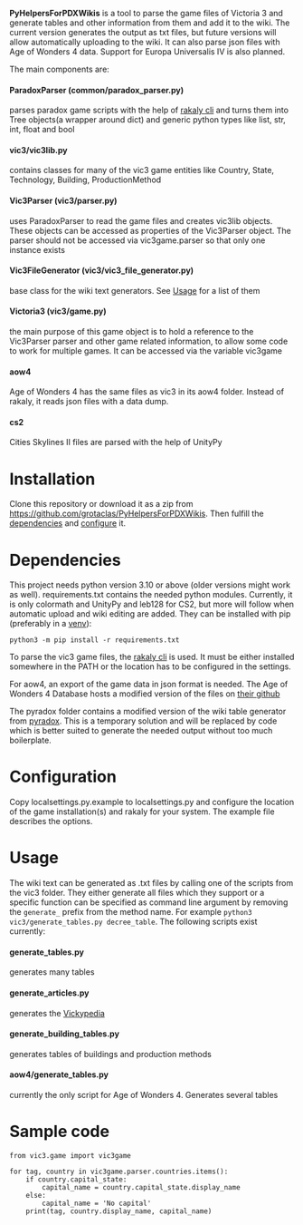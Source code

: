 **PyHelpersForPDXWikis** is a tool to parse the game files of Victoria 3 and generate tables and other information from
them and add it to the wiki. The current version generates the output as txt files, but future versions will allow
automatically uploading to the wiki. It can also parse json files with Age of Wonders 4 data.
Support for Europa Universalis IV is also planned.

The main components are:

#### ParadoxParser (common/paradox_parser.py)
parses paradox game scripts with the help of [rakaly cli](https://github.com/rakaly/cli) and turns them into
Tree objects(a wrapper around dict) and generic python types like list, str, int, float and bool

#### vic3/vic3lib.py
contains classes for many of the vic3 game entities like Country, State, Technology, Building, ProductionMethod

#### Vic3Parser (vic3/parser.py)
uses ParadoxParser to read the game files and creates vic3lib objects. These objects can be accessed as properties
of the Vic3Parser object. The parser should not be accessed via vic3game.parser so that only one instance exists

#### Vic3FileGenerator (vic3/vic3_file_generator.py)
base class for the wiki text generators. See [Usage](#Usage) for a list of them

#### Victoria3 (vic3/game.py)
the main purpose of this game object is to hold a reference to the Vic3Parser parser and other game related
information, to allow some code to work for multiple games. It can be accessed via the variable vic3game

#### aow4

Age of Wonders 4 has the same files as vic3 in its aow4 folder. Instead of rakaly, it reads json files with a data dump.

#### cs2

Cities Skylines II files are parsed with the help of UnityPy

# Installation

Clone this repository or download it as a zip from https://github.com/grotaclas/PyHelpersForPDXWikis. Then fulfill
the [dependencies](#Dependencies) and [configure](#Configuration) it.

# Dependencies

This project needs python version 3.10 or above (older versions might work as well). requirements.txt contains the
needed python modules. Currently, it is only colormath and UnityPy and leb128 for CS2, but more will follow when
automatic upload and wiki editing are added. They can be installed with pip (preferably in a [venv](https://docs.python.org/3/tutorial/venv.html)):

    python3 -m pip install -r requirements.txt

To parse the vic3 game files, the [rakaly cli](https://github.com/rakaly/cli) is used. It must be either installed somewhere
in the PATH or the location has to be configured in the settings.

For aow4, an export of the game data in json format is needed. The Age of Wonders 4 Database hosts a modified
version of the files on [their github](https://github.com/MinionsArt/aow4db/tree/main/Data) 

The pyradox folder contains a modified version of the wiki table generator
from [pyradox](https://github.com/ajul/pyradox). This is a temporary solution and will be replaced by code which is
better suited to generate the needed output without too much boilerplate.

# Configuration

Copy localsettings.py.example to localsettings.py and configure the location of the game installation(s) and rakaly for
your system. The example file describes the options.

# Usage

The wiki text can be generated as .txt files by calling one of the scripts from the vic3 folder. They either generate
all files which they support or a specific function can be specified as command line argument by removing
the `generate_` prefix from the method name. For example `python3 vic3/generate_tables.py decree_table`. The following
scripts exist currently:

#### generate_tables.py
generates many tables

#### generate_articles.py
generates the [Vickypedia](https://vic3.paradoxwikis.com/Vickypedia)

#### generate_building_tables.py
generates tables of buildings and production methods

#### aow4/generate_tables.py
currently the only script for Age of Wonders 4. Generates several tables

# Sample code
    from vic3.game import vic3game

    for tag, country in vic3game.parser.countries.items():
        if country.capital_state:
            capital_name = country.capital_state.display_name
        else:
            capital_name = 'No capital'
        print(tag, country.display_name, capital_name)
